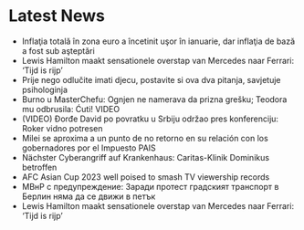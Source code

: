 # Latest News
-  Inflaţia totală în zona euro a încetinit uşor în ianuarie, dar inflaţia de bază a fost sub aşteptări
-  Lewis Hamilton maakt sensationele overstap van Mercedes naar Ferrari: ‘Tijd is rijp’
-  Prije nego odlučite imati djecu, postavite si ova dva pitanja, savjetuje psihologinja
-  Burno u MasterChefu: Ognjen ne namerava da prizna grešku; Teodora mu odbrusila: Ćuti! VIDEO
-  (VIDEO) Đorđe David po povratku u Srbiju održao pres konferenciju: Roker vidno potresen
-  Milei se aproxima a un punto de no retorno en su relación con los gobernadores por el Impuesto PAIS
-  Nächster Cyberangriff auf Krankenhaus: Caritas-Klinik Dominikus betroffen
-  AFC Asian Cup 2023 well poised to smash TV viewership records
-  МВнР с предупреждение: Заради протест градският транспорт в Берлин няма да се движи в петък
-  Lewis Hamilton maakt sensationele overstap van Mercedes naar Ferrari: ‘Tijd is rijp’
